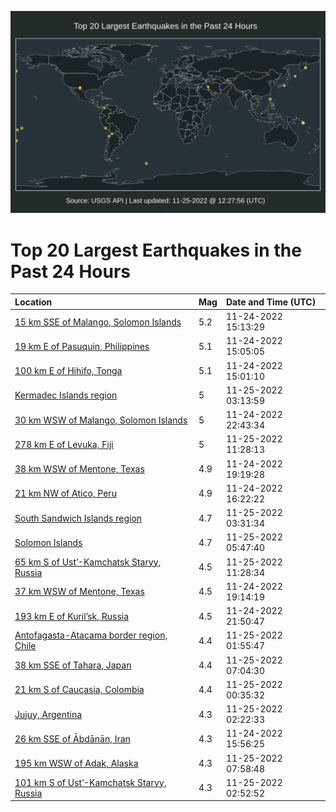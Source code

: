 ![Map](./map.png)

# Top 20 Largest Earthquakes in the Past 24 Hours

| Location | Mag | Date and Time (UTC) |
|:---|:---|:---|
| [15 km SSE of Malango, Solomon Islands](https://earthquake.usgs.gov/earthquakes/eventpage/us7000is2j) | 5.2 | 11-24-2022 15:13:29 |
| [19 km E of Pasuquin, Philippines](https://earthquake.usgs.gov/earthquakes/eventpage/us7000is2h) | 5.1 | 11-24-2022 15:05:05 |
| [100 km E of Hihifo, Tonga](https://earthquake.usgs.gov/earthquakes/eventpage/us7000is2e) | 5.1 | 11-24-2022 15:01:10 |
| [Kermadec Islands region](https://earthquake.usgs.gov/earthquakes/eventpage/us7000is8x) | 5 | 11-25-2022 03:13:59 |
| [30 km WSW of Malango, Solomon Islands](https://earthquake.usgs.gov/earthquakes/eventpage/us7000is7j) | 5 | 11-24-2022 22:43:34 |
| [278 km E of Levuka, Fiji](https://earthquake.usgs.gov/earthquakes/eventpage/us7000isan) | 5 | 11-25-2022 11:28:13 |
| [38 km WSW of Mentone, Texas](https://earthquake.usgs.gov/earthquakes/eventpage/tx2022xaxs) | 4.9 | 11-24-2022 19:19:28 |
| [21 km NW of Atico, Peru](https://earthquake.usgs.gov/earthquakes/eventpage/us7000is44) | 4.9 | 11-24-2022 16:22:22 |
| [South Sandwich Islands region](https://earthquake.usgs.gov/earthquakes/eventpage/us7000is8u) | 4.7 | 11-25-2022 03:31:34 |
| [Solomon Islands](https://earthquake.usgs.gov/earthquakes/eventpage/us7000is9q) | 4.7 | 11-25-2022 05:47:40 |
| [65 km S of Ust’-Kamchatsk Staryy, Russia](https://earthquake.usgs.gov/earthquakes/eventpage/us7000isap) | 4.5 | 11-25-2022 11:28:34 |
| [37 km WSW of Mentone, Texas](https://earthquake.usgs.gov/earthquakes/eventpage/tx2022xaxp) | 4.5 | 11-24-2022 19:14:19 |
| [193 km E of Kuril’sk, Russia](https://earthquake.usgs.gov/earthquakes/eventpage/us7000is78) | 4.5 | 11-24-2022 21:50:47 |
| [Antofagasta-Atacama border region, Chile](https://earthquake.usgs.gov/earthquakes/eventpage/us7000is87) | 4.4 | 11-25-2022 01:55:47 |
| [38 km SSE of Tahara, Japan](https://earthquake.usgs.gov/earthquakes/eventpage/us7000is9w) | 4.4 | 11-25-2022 07:04:30 |
| [21 km S of Caucasia, Colombia](https://earthquake.usgs.gov/earthquakes/eventpage/us7000is7z) | 4.4 | 11-25-2022 00:35:32 |
| [Jujuy, Argentina](https://earthquake.usgs.gov/earthquakes/eventpage/us7000is8d) | 4.3 | 11-25-2022 02:22:33 |
| [26 km SSE of Ābdānān, Iran](https://earthquake.usgs.gov/earthquakes/eventpage/us7000is3z) | 4.3 | 11-24-2022 15:56:25 |
| [195 km WSW of Adak, Alaska](https://earthquake.usgs.gov/earthquakes/eventpage/us7000isa3) | 4.3 | 11-25-2022 07:58:48 |
| [101 km S of Ust’-Kamchatsk Staryy, Russia](https://earthquake.usgs.gov/earthquakes/eventpage/us7000is8h) | 4.3 | 11-25-2022 02:52:52 |
